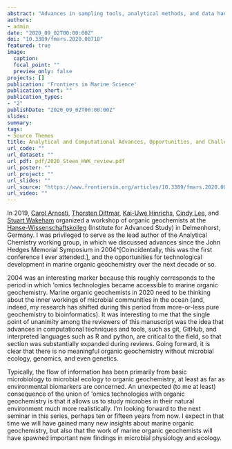 ```yaml
---
abstract: "Advances in sampling tools, analytical methods, and data handling capabilities have been fundamental to the growth of marine organic biogeochemistry over the past four decades. There has always been a strong feedback between analytical advances and scientific advances. However, whereas advances in analytical technology were often the driving force that made possible progress in elucidating the sources and fate of organic matter in the ocean in the first decades of marine organic biogeochemistry, today process-based scientific questions should drive analytical developments. Several paradigm shifts and challenges for the future are related to the intersection between analytical progress and scientific evolution. Untargeted “molecular headhunting” for its own sake is now being subsumed into process-driven targeted investigations that ask new questions and thus require new analytical capabilities. However, there are still major gaps in characterizing the chemical composition and biochemical behavior of macromolecules, as well as in generating reference standards for relevant types of organic matter. Field-based measurements are now routinely complemented by controlled laboratory experiments and in situ rate measurements of key biogeochemical processes. And finally, the multidisciplinary investigations that are becoming more common generate large and diverse datasets, requiring innovative computational tools to integrate often disparate data sets, including better global coverage and mapping. Here, we compile examples of developments in analytical methods that have enabled transformative scientific advances since 2004, and we project some challenges and opportunities in the near future. We believe that addressing these challenges and capitalizing on these opportunities will ensure continued progress in understanding the cycling of organic carbon in the ocean."
authors:
- admin
date: "2020_09_02T00:00:00Z"
doi: "10.3389/fmars.2020.00718"
featured: true
image:
  caption: 
  focal_point: ""
  preview_only: false
projects: []
publication: 'Frontiers in Marine Science'
publication_short: ""
publication_types:
- "2"
publishDate: "2020_09_02T00:00:00Z"
slides: 
summary: 
tags:
- Source Themes
title: Analytical and Computational Advances, Opportunities, and Challenges in Marine Organic Biogeochemistry in an Era of “Omics”
url_code: ""
url_dataset: ""
url_pdf: pdf/2020_Steen_HWK_review.pdf
url_poster: ""
url_project: ""
url_slides: ""
url_source: "https://www.frontiersin.org/articles/10.3389/fmars.2020.00718/full"
url_video: ""
---
```

In 2019, [Carol Arnosti](https://marine.unc.edu/people/faculty/arnosti/), [Thorsten Dittmar](https://uol.de/en/icbm/marine-geochemistry/staff/prof-dr-thorsten-dittmar), [Kai-Uwe Hinrichs](https://www.marum.de/en/Kai-Uwe-Hinrichs.html), [Cindy Lee](https://www.somas.stonybrook.edu/people/faculty/cindy-lee/), and [Stuart Wakeham](https://www.skio.uga.edu/people/faculty/stuart-wakeham/) organized a workshop of organic geochemists at the [Hanse-Wissenschaftskolleg](https://www.h-w-k.de/) (Institute for Advanced Study) in Delmenhorst, Germany. I was privileged to serve as the lead author of the Analytical Chemistry working group, in which we discussed advances since the John Hedges Memorial Symposium in 2004^[Coincidentally, this was the first conference I ever attended.], and the opportunities for technological development in marine organic geochemistry over the next decade or so.

2004 was an interesting marker because this roughly corresponds to the period in which 'omics technologies became accessible to marine organic geochemistry. Marine organic geochemists in 2020 need to be thinking about the inner workings of microbial communities in the ocean (and, indeed, my research has shifted during this period from more-or-less pure geochemistry to bioinformatics). It was interesting to me that the single point of unanimity among the reviewers of this manuscript was the idea that advances in computational techniques and tools, such as git, GitHub, and interpreted languages such as R and python, are critical to the field, so that section was substantially expanded during reviews. Going forward, it is clear that there is no meaningful organic geochemistry without microbial ecology, genomics, and even genetics. 

Typically, the flow of information has been primarily from basic microbiology to microbial ecology to organic geochemistry, at least as far as environmental biomarkers are concerned. An unexpected (to me at least) consequence of the union of 'omics technologies with organic geochemistry is that it allows us to study microbes in their natural environment much more realistically. I'm looking forward to the next seminar in this series, perhaps ten or fifteen years from now. I expect in that time we will have gained many new insights about marine organic geochemistry, but also that the work of marine organic geochemists will have spawned important new findings in microbial physiology and ecology.